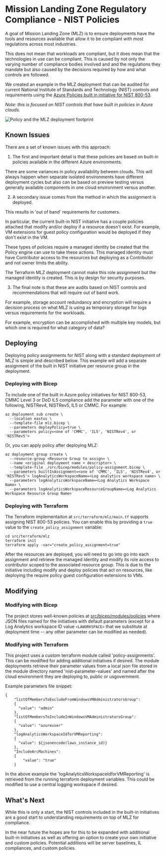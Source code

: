 # Mission Landing Zone Regulatory Compliance - NIST Policies

A goal of Mission Landing Zone (MLZ) is to ensure deployments have the tools and resources available that allow it to be compliant with most regulations across most industries.

This does not mean that workloads are compliant, but it does mean that the technologies in use can be compliant. This is caused by not only the varying number of compliance bodies involved and and the regulations they mandate but also caused by the decisions required by how and what controls are followed.

We created an example in the MLZ deployment that can be audited for current National Institute of Standards and Technology (NIST) controls and requirements using the [Azure Policies built in initiative for NIST 800-53](https://learn.microsoft.com/en-us/azure/governance/policy/samples/nist-sp-800-53-r4).

_Note: this is focused on NIST controls that have built in policies in Azure clouds._

![Policy and the MLZ deployment footprint](images/20210419_missionlz_as_of_Aug2021_Policy.png)

## Known Issues

There are a set of known issues with this approach:

1. The first and important detail is that these policies are based on built-in policies available in the different Azure environments.

There are some variances in policy availability between clouds. This will always happen when separate isolated environments have different deployment cycles but also can be based on preview testing versus generally available components in one cloud environment versus another.

2. A secondary issue comes from the method in which the assignment is deployed.

This results in 'out of band' requirements for customers.

In particular, the current built-in NIST initiative has a couple policies attached that modify and/or deploy if a resource doesn't exist. For example, VM extensions for guest policy configuration would be deployed if they don't exist in the VM.

These types of policies require a managed identity be created that the Policy engine can use to take these actions. This managed identity must have Contributor access to the resources but deploying as a Contributor and not owner limits the ability.

The Terraform MLZ deployment cannot make this role assignment but the managed identity is created. This is by design for security purposes.

3. The final note is that these are audits based on NIST controls and recommendations that will require out of band work.

For example, storage account redundancy and encryption will require a decision process on what MLZ is using as temporary storage for logs versus requirements for the workloads.

For example, encryption can be accomplished with multiple key models, but which one is required for what category of data?

## Deploying

Deploying policy assignments for NIST along with a standard deployment of MLZ is simple and described below. This example will add a separate assignment of the built in NIST initiative per resource group in the deployment.

### Deploying with Bicep

To include one of the built in Azure policy initiatives for NIST 800-53, CMMC Level 3 or DoD IL5 compliance add the parameter with one of the following, NISTRev4, NISTRev5, IL5 or CMMC. For example:

```plaintext
az deployment sub create \
  --location eastus \
  --template-file mlz.bicep \
  --parameters deployPolicy=true \
  --parameters policy=<one of 'CMMC', 'IL5', 'NISTRev4', or 'NISTRev5'>
```

Or, you can apply policy after deploying MLZ:

```plaintext
az deployment group create \
  --resource-group <Resource Group to assign> \
  --name <original deployment name + descriptor> \
  --template-file ./src/bicep/modules/policy-assignment.bicep \
  --parameters builtInAssignment=<one of 'CMMC', 'IL5', 'NISTRev4', or 'NISTRev5'> logAnalyticsWorkspaceName=<Log analytics workspace name> \
  --parameters logAnalyticsWorkspaceName=<Log Analytics Workspace Name> \
  --parameters logAnalyticsWorkspaceResourceGroupName=<Log Analytics Workspace Resource Group Name>
```

### Deploying with Terraform

The Terraform implementaiton at `src/terraform/mlz/main.tf` supports assigning NIST 800-53 policies. You can enable this by providing a `true` value to the `create_policy_assignment` variable:

```plaintext
cd src/terraform/mlz
terraform init
terraform apply -var="create_policy_assignment=true"
```

After the resources are deployed, you will need to go into go into each assignment and retrieve the managed identity and modify its role access to contributor scoped to the associated resource group. This is due to the initiative including modify and deploy policies that act on resources, like deploying the require policy guest configuration extensions to VMs.

## Modifying

### Modifying with Bicep

The project stores well-known policies at [src/bicep/modules/policies](../src/bicep/modules/policies) where JSON files named for the initiatives with default parameters (except for a Log Analytics workspace ID value `<LAWORKSPACE>` that we substitute at deployment time -- any other parameter can be modified as needed).

### Modifying with Terraform

This project uses a custom terraform module called 'policy-assignments'. This can be modified for adding additional initiatives if desired. The module deployments retrieve their parameter values from a local json file stored in the module directory named 'nist-parameter-values' and named after the cloud environment they are deploying to, public or usgovernment.

Example parameters file snippet:

```arm
{
    "listOfMembersToExcludeFromWindowsVMAdministratorsGroup":
    {
      "value": "admin"
    },
    "listOfMembersToIncludeInWindowsVMAdministratorsGroup":
    {
      "value": "azureuser"
    },
    "logAnalyticsWorkspaceIdforVMReporting":
    {
      "value": ${jsonencode(laws_instance_id)}
    },
    "IncludeArcMachines":
    {
        "value": "true"
    }
```

In the above example the 'logAnalyticsWorkspaceIdforVMReporting' is retrieved from the running terraform deployment variables. This could be modified to use a central logging workspace if desired.

## What's Next

While this is only a start, the NIST controls included in the built-in initiatives are a good start to understanding requirements on top of MLZ for compliance.

In the near future the hopes are for this to be expanded with additional built-in initiatives as well as offering an option to create your own initiative and custom policies. Potential additions will be server baselines, IL compliances, and custom policies.
